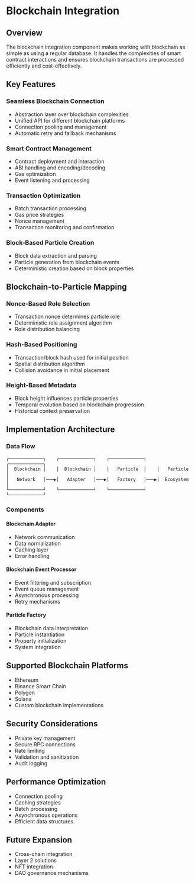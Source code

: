 # Blockchain Integration

## Overview
The blockchain integration component makes working with blockchain as simple as using a regular database. It handles the complexities of smart contract interactions and ensures blockchain transactions are processed efficiently and cost-effectively.

## Key Features

### Seamless Blockchain Connection
- Abstraction layer over blockchain complexities
- Unified API for different blockchain platforms
- Connection pooling and management
- Automatic retry and fallback mechanisms

### Smart Contract Management
- Contract deployment and interaction
- ABI handling and encoding/decoding
- Gas optimization
- Event listening and processing

### Transaction Optimization
- Batch transaction processing
- Gas price strategies
- Nonce management
- Transaction monitoring and confirmation

### Block-Based Particle Creation
- Block data extraction and parsing
- Particle generation from blockchain events
- Deterministic creation based on block properties

## Blockchain-to-Particle Mapping

### Nonce-Based Role Selection
- Transaction nonce determines particle role
- Deterministic role assignment algorithm
- Role distribution balancing

### Hash-Based Positioning
- Transaction/block hash used for initial position
- Spatial distribution algorithm
- Collision avoidance in initial placement

### Height-Based Metadata
- Block height influences particle properties
- Temporal evolution based on blockchain progression
- Historical context preservation

## Implementation Architecture

### Data Flow
```
┌─────────────┐    ┌─────────────┐    ┌─────────────┐    ┌─────────────┐
│  Blockchain │    │  Blockchain │    │   Particle  │    │   Particle  │
│   Network   │───▶│   Adapter   │───▶│   Factory   │───▶│  Ecosystem  │
└─────────────┘    └─────────────┘    └─────────────┘    └─────────────┘
```

### Components

#### Blockchain Adapter
- Network communication
- Data normalization
- Caching layer
- Error handling

#### Blockchain Event Processor
- Event filtering and subscription
- Event queue management
- Asynchronous processing
- Retry mechanisms

#### Particle Factory
- Blockchain data interpretation
- Particle instantiation
- Property initialization
- System integration

## Supported Blockchain Platforms
- Ethereum
- Binance Smart Chain
- Polygon
- Solana
- Custom blockchain implementations

## Security Considerations
- Private key management
- Secure RPC connections
- Rate limiting
- Validation and sanitization
- Audit logging

## Performance Optimization
- Connection pooling
- Caching strategies
- Batch processing
- Asynchronous operations
- Efficient data structures

## Future Expansion
- Cross-chain integration
- Layer 2 solutions
- NFT integration
- DAO governance mechanisms

